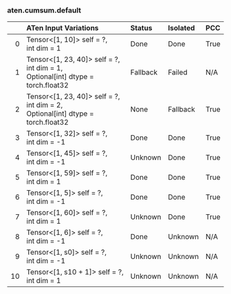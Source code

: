 ### aten.cumsum.default
|    | ATen Input Variations                                                                | Status   | Isolated   | PCC   |
|---:|:-------------------------------------------------------------------------------------|:---------|:-----------|:------|
|  0 | Tensor<[1, 10]> self = ?,<br>int dim = 1                                             | Done     | Done       | True  |
|  1 | Tensor<[1, 23, 40]> self = ?,<br>int dim = 1,<br>Optional[int] dtype = torch.float32 | Fallback | Failed     | N/A   |
|  2 | Tensor<[1, 23, 40]> self = ?,<br>int dim = 2,<br>Optional[int] dtype = torch.float32 | None     | Fallback   | True  |
|  3 | Tensor<[1, 32]> self = ?,<br>int dim = -1                                            | Done     | Done       | True  |
|  4 | Tensor<[1, 45]> self = ?,<br>int dim = -1                                            | Unknown  | Done       | True  |
|  5 | Tensor<[1, 59]> self = ?,<br>int dim = 1                                             | Done     | Done       | True  |
|  6 | Tensor<[1, 5]> self = ?,<br>int dim = -1                                             | Done     | Done       | True  |
|  7 | Tensor<[1, 60]> self = ?,<br>int dim = 1                                             | Unknown  | Done       | True  |
|  8 | Tensor<[1, 6]> self = ?,<br>int dim = -1                                             | Done     | Unknown    | N/A   |
|  9 | Tensor<[1, s0]> self = ?,<br>int dim = -1                                            | Unknown  | Unknown    | N/A   |
| 10 | Tensor<[1, s10 + 1]> self = ?,<br>int dim = 1                                        | Unknown  | Unknown    | N/A   |

